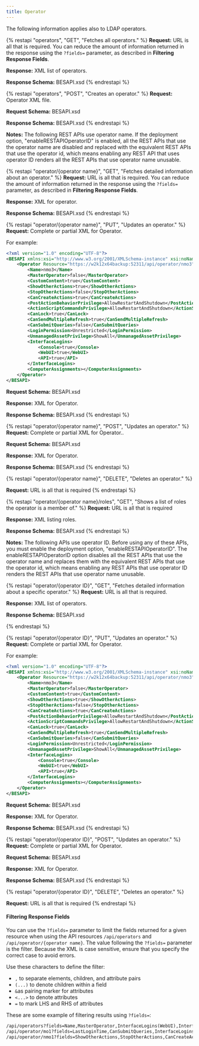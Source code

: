 ```yaml
---
title: Operator
---
```

The following information applies also to LDAP operators.


{% restapi "operators", "GET", "Fetches all operators." %}
**Request:** URL is all that is required. You can reduce the amount of information returned in the response using the ```?fields=``` parameter, as described in **Filtering Response Fields**.

**Response:** XML list of operators.

**Response Schema:** BESAPI.xsd
{% endrestapi %}

{% restapi "operators", "POST", "Creates an operator." %}
**Request:** Operator XML file.

**Request Schema:** BESAPI.xsd

**Response Schema:** BESAPI.xsd
{% endrestapi %}

**Notes:**
The following REST APIs use operator name.
If the deployment option, "enableRESTAPIOperatorID" is enabled, all the REST APIs that use the operator name are disabled and replaced with the equivalent REST APIs that use the operator id, which means enabling any REST API that uses operator ID renders all the REST APIs that use operator name unusable.

{% restapi "operator/{operator name}", "GET", "Fetches detailed information about an operator." %}
**Request:** URL is all that is required. You can reduce the amount of information returned in the response using the ```?fields=``` parameter, as described in **Filtering Response Fields**.

**Response:** XML for operator.

**Response Schema:** BESAPI.xsd
{% endrestapi %}


{% restapi "operator/{operator name}", "PUT", "Updates an operator." %}
**Request:** Complete or partial XML for Operator.

For example:

```xml
<?xml version="1.0" encoding="UTF-8"?>
<BESAPI xmlns:xsi="http://www.w3.org/2001/XMLSchema-instance" xsi:noNamespaceSchemaLocation="BESAPI.xsd">
	<Operator Resource="https://w2k12x64backup:52311/api/operator/nmo3">
		<Name>nmo3</Name>
		<MasterOperator>false</MasterOperator>
		<CustomContent>true</CustomContent>
		<ShowOtherActions>true</ShowOtherActions>
		<StopOtherActions>false</StopOtherActions>
		<CanCreateActions>true</CanCreateActions>
		<PostActionBehaviorPrivilege>AllowRestartAndShutdown</PostActionBehaviorPrivilege>
		<ActionScriptCommandsPrivilege>AllowRestartAndShutdown</ActionScriptCommandsPrivilege>
		<CanLock>true</CanLock>
		<CanSendMultipleRefresh>true</CanSendMultipleRefresh>
		<CanSubmitQueries>false</CanSubmitQueries>
		<LoginPermission>Unrestricted</LoginPermission>
		<UnmanagedAssetPrivilege>ShowAll</UnmanagedAssetPrivilege>
		<InterfaceLogins>
			<Console>true</Console>
			<WebUI>true</WebUI>
			<API>true</API>
		</InterfaceLogins>
		<ComputerAssignments></ComputerAssignments>
	</Operator>
</BESAPI>
```

**Request Schema:** BESAPI.xsd

**Response:** XML for Operator.

**Response Schema:** BESAPI.xsd
{% endrestapi %}

{% restapi "operator/{operator name}", "POST", "Updates an operator." %}
**Request:** Complete or partial XML for Operator..

**Request Schema:** BESAPI.xsd

**Response:** XML for Operator.

**Response Schema:** BESAPI.xsd
{% endrestapi %}

{% restapi "operator/{operator name}", "DELETE", "Deletes an operator." %}

**Request:** URL is all that is required
{% endrestapi %}

{% restapi "operator/{operator name}/roles", "GET", "Shows a list of roles the operator is a member of." %}
**Request:** URL is all that is required

**Response:** XML listing roles.

**Response Schema:** BESAPI.xsd
{% endrestapi %}

**Notes:**
The following APIs use operator ID. Before using any of these APIs, you must enable the deployment option, "enableRESTAPIOperatorID". The enableRESTAPIOperatorID option disables all the REST APIs that use the operator name and replaces them with the equivalent REST APIs that use the operator id, which means enabling any REST APIs that use operator ID renders the REST APIs that use operator name unusable.


{% restapi "operator/{operator ID}", "GET", "Fetches detailed information about a specific operator." %}
**Request:** URL is all that is required. 

**Response:** XML list of operators.

**Response Schema:** BESAPI.xsd

{% endrestapi %}

{% restapi "operator/{operator ID}", "PUT", "Updates an operator." %}
**Request:** Complete or partial XML for Operator.

For example:

```xml
<?xml version="1.0" encoding="UTF-8"?>
<BESAPI xmlns:xsi="http://www.w3.org/2001/XMLSchema-instance" xsi:noNamespaceSchemaLocation="BESAPI.xsd">
	<Operator Resource="https://w2k12x64backup:52311/api/operator/nmo3">
		<Name>nmo3</Name>
		<MasterOperator>false</MasterOperator>
		<CustomContent>true</CustomContent>
		<ShowOtherActions>true</ShowOtherActions>
		<StopOtherActions>false</StopOtherActions>
		<CanCreateActions>true</CanCreateActions>
		<PostActionBehaviorPrivilege>AllowRestartAndShutdown</PostActionBehaviorPrivilege>
		<ActionScriptCommandsPrivilege>AllowRestartAndShutdown</ActionScriptCommandsPrivilege>
		<CanLock>true</CanLock>
		<CanSendMultipleRefresh>true</CanSendMultipleRefresh>
		<CanSubmitQueries>false</CanSubmitQueries>
		<LoginPermission>Unrestricted</LoginPermission>
		<UnmanagedAssetPrivilege>ShowAll</UnmanagedAssetPrivilege>
		<InterfaceLogins>
			<Console>true</Console>
			<WebUI>true</WebUI>
			<API>true</API>
		</InterfaceLogins>
		<ComputerAssignments></ComputerAssignments>
	</Operator>
</BESAPI>
```

**Request Schema:** BESAPI.xsd

**Response:** XML for Operator.

**Response Schema:** BESAPI.xsd
{% endrestapi %}

{% restapi "operator/{operator ID}", "POST", "Updates an operator." %}
**Request:** Complete or partial XML for Operator.

**Request Schema:** BESAPI.xsd

**Response:** XML for Operator.

**Response Schema:** BESAPI.xsd
{% endrestapi %}

{% restapi "operator/{operator ID}", "DELETE", "Deletes an operator." %}

**Request:** URL is all that is required
{% endrestapi %}


#### Filtering Response Fields
You can use the ```?fields=``` parameter to limit the fields returned for a given resource when using the API resources ```/api/operators``` and ```/api/operator/{operator name}```.
The value following the ```?fields=``` parameter is the filter. Because the XML is case sensitive, ensure that you specify the correct case to avoid errors. 

Use these characters to define the filter:
- ```,``` to separate elements, children, and attribute pairs
- ```(...)``` to denote children within a field
- ```&```as pairing marker for attributes
- ```<...>``` to denote attributes
- ```=``` to mark LHS and RHS of attributes

These are some example of filtering results using ```?fields=```:

```xml
/api/operators?fields=Name,MasterOperator,InterfaceLogins(WebUI),InterfaceLogins(Applications)
/api/operator/mo1?fields=LastLoginTime,CanSubmitQueries,InterfaceLogins(API,Console)
/api/operator/nmo1?fields=ShowOtherActions,StopOtherActions,CanCreateActions,LoginPermission,Name
```
